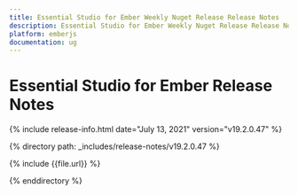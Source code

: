 ```yaml
---
title: Essential Studio for Ember Weekly Nuget Release Release Notes  
description: Essential Studio for Ember Weekly Nuget Release Release Notes  
platform: emberjs
documentation: ug
---
```


# Essential Studio for Ember  Release Notes  

{% include release-info.html date="July 13, 2021"  version="v19.2.0.47" %} 


{% directory path: _includes/release-notes/v19.2.0.47
 %}

{% include {{file.url}} %}

{% enddirectory %}